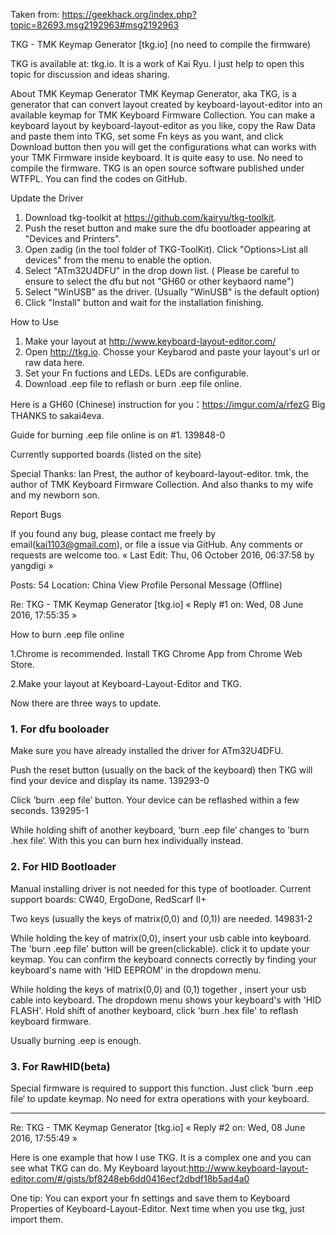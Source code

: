 

Taken from:
    https://geekhack.org/index.php?topic=82693.msg2192963#msg2192963
    
TKG - TMK Keymap Generator [tkg.io] (no need to compile the firmware)

TKG is available at: tkg.io.  It is a work of Kai Ryu. 
I just help to open this topic for discussion and ideas sharing.

About TMK Keymap Generator
TMK Keymap Generator, aka TKG, is a generator that can convert layout created by
keyboard-layout-editor into an available keymap for TMK Keyboard Firmware
Collection.
You can make a keyboard layout by keyboard-layout-editor as you like, copy the
Raw Data and paste them into TKG, set some Fn keys as you want, and click
Download button then you will get the configurations what can works with your
TMK Firmware inside keyboard. It is quite easy to use. No need to compile the
firmware.
TKG is an open source software published under WTFPL. You can find the codes on
GitHub.

Update the Driver
1. Download tkg-toolkit at https://github.com/kairyu/tkg-toolkit.
2. Push the reset button and make sure the dfu bootloader appearing at "Devices
and Printers".
3. Open zadig (in the tool folder of TKG-ToolKit). Click "Options>List all
devices" from the menu to enable the option.
4. Select "ATm32U4DFU" in the drop down list. ( Please be careful to ensure to
select the dfu but not "GH60 or other keybaord name")
5. Select "WinUSB" as the driver. (Usually "WinUSB" is the default option)
6. Click "Install" button and wait for the installation finishing.

How to Use
1. Make your layout at http://www.keyboard-layout-editor.com/
2. Open http://tkg.io. Chosse your Keybarod and paste your layout's url or raw
data here.
3. Set your Fn fuctions and LEDs. LEDs are configurable.
4. Download .eep file to reflash or burn .eep file online.

Here is a GH60 (Chinese) instruction for you：https://imgur.com/a/rfezG
Big THANKS to sakai4eva.

Guide for burning .eep file online is on #1.
139848-0

Currently supported boards (listed on the site)

Special Thanks:
Ian Prest, the author of keyboard-layout-editor. tmk, the author of TMK Keyboard
Firmware Collection. And also thanks to my wife and my newborn son.

Report Bugs

If you found any bug, please contact me freely by email(kai1103@gmail.com), or
file a issue via GitHub. Any comments or requests are welcome too.
« Last Edit: Thu, 06 October 2016, 06:37:58 by yangdigi »

Posts: 54
Location: China
View Profile  Personal Message (Offline)

Re: TKG - TMK Keymap Generator [tkg.io]
« Reply #1 on: Wed, 08 June 2016, 17:55:35 »

How to burn .eep file online

1.Chrome is recommended. Install TKG Chrome App from Chrome Web Store.

2.Make your layout at Keyboard-Layout-Editor and TKG.

Now there are three ways to update.

### 1. For dfu booloader
Make sure you have already installed the driver for ATm32U4DFU.

Push the reset button (usually on the back of the keyboard) then TKG will find your device and display its name.
    139293-0

Click ’burn .eep file’ button. Your device can be reflashed within a few seconds.
    139295-1

While holding shift of another keyboard, ‘burn .eep file‘ changes to ’burn .hex
file‘. With this you can burn hex individually instead.

### 2. For HID Bootloader

Manual installing driver is not needed for this type of bootloader.  Current
support boards: CW40, ErgoDone, RedScarf II+

Two keys (usually the keys of matrix(0,0) and (0,1)) are needed.
    149831-2

While holding the key of matrix(0,0), insert your usb cable into keyboard. The
'burn .eep file' button will be green(clickable). click it to update your
keymap. You can confirm the keyboard connects correctly by finding your
keyboard's name with 'HID EEPROM' in the dropdown menu.

While holding the keys of matrix(0,0) and (0,1) together , insert your usb cable
into keyboard. The dropdown menu shows your keyboard's with 'HID FLASH'. Hold
shift of another keyboard, click 'burn .hex file' to reflash keyboard firmware. 

Usually burning .eep is enough. 

### 3. For RawHID(beta)
Special firmware is required to support this function. Just click ‘burn .eep
file‘ to update keymap. No need for extra operations with your keyboard.

---
Re: TKG - TMK Keymap Generator [tkg.io]
« Reply #2 on: Wed, 08 June 2016, 17:55:49 »

Here is one example that how I use TKG. It is a complex one and you can see what TKG can do.
My Keyboard layout:http://www.keyboard-layout-editor.com/#/gists/bf8248eb6dd0416ecf2dbdf18b5ad4a0

One tip:
You can export your fn settings and save them to  Keyboard Properties of Keyboard-Layout-Editor.
Next time when you use tkg, just import them.
